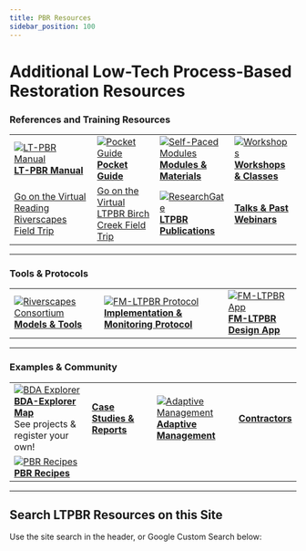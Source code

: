 ```yaml
---
title: PBR Resources
sidebar_position: 100
---
```


# Additional Low-Tech Process-Based Restoration Resources

### References and Training Resources

| | | | |
|---|---|---|---|
| [![LT-PBR Manual](/img/covers/Manual_Tilted_150.png)](/riverscapes-docs/manual)<br />[**LT-PBR Manual**](/riverscapes-docs/manual) | [![Pocket Guide](/img/covers/pocket_guide_cover_150w.png)](/riverscapes-docs/resources/pocket)<br />[**Pocket Guide**](/riverscapes-docs/resources/pocket) | [![Self-Paced Modules](/img/diagrams/presentation.png)](/riverscapes-docs/resources/Topics/)<br />[**Modules & Materials**](/riverscapes-docs/resources/Topics/) | [![Workshops](/img/logos/USU_RC.png)](/riverscapes-docs/workshops)<br />[**Workshops & Classes**](/riverscapes-docs/workshops) |
| [Go on the Virtual Reading Riverscapes Field Trip](/riverscapes-docs/resources/Topics/03_Planning/sturcturalForcing.html) | [Go on the Virtual LTPBR Birch Creek Field Trip](/riverscapes-docs/resources/Topics/03_Planning/birchcreek.html) | [![ResearchGate](/img/RG.png)](https://www.researchgate.net/project/Low-Tech-Process-Based-Restoration)<br />[**LTPBR Publications**](https://www.researchgate.net/project/Low-Tech-Process-Based-Restoration) | [**Talks & Past Webinars**](/riverscapes-docs/resources/talks) |

---

### Tools & Protocols

| | | | 
|---|---|---|
| [![Riverscapes Consortium](/img/RiverscapesLogo_40.png)](http://riverscapes.xyz/Tools)<br />[**Models & Tools**](http://riverscapes.xyz/Tools) | [![FM-LTPBR Protocol](/img/fmLTPBR_Protocol.png)](http://fmltpbr.riverscapes.xyz/)<br />[**Implementation & Monitoring Protocol**](http://fmltpbr.riverscapes.xyz/) | [![FM-LTPBR App](/img/fmLTPBR_IconOnly.png)](http://fmltpbr.riverscapes.xyz/)<br />[**FM-LTPBR Design App**](https://riverscapes.xyz/assets/images/tools/grade/TRL_3_32p.png) |  

---

### Examples & Community

| | | | |
|---|---|---|---|
| [![BDA Explorer](/img/logos/LTPBRexplorer_button.png)](http://bdaexplorer.com)<br />[**BDA-Explorer Map**](http://bdaexplorer.com)<br />See projects & register your own! | [**Case Studies & Reports**](/riverscapes-docs/resources/casestudies) | [![Adaptive Management](/img/AM_Loop_40_Orange.png)](/riverscapes-docs/resources/adaptivemgt)<br />[**Adaptive Management**](/riverscapes-docs/resources/adaptivemgt)| [**Contractors**](/riverscapes-docs/resources/contractors) |
[![PBR Recipes](/img/PBR-LT_round_30.png)](/riverscapes-docs/resources/recipes)<br />[**PBR Recipes**](/riverscapes-docs/resources/recipes) |  |  |  |

---

## Search LTPBR Resources on this Site

Use the site search in the header, or Google Custom Search below:


<script async src="https://cse.google.com/cse.js?cx=c409968ed66eda18a"></script>
<div class="gcse-search"></div>
